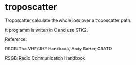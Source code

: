 # troposcatter
Troposcatter calculate the whole loss over a troposcatter path.

It programm is writen in C and use GTK2.

Reference:

RSGB: The VHF/UHF Handbook, Andy Barter, G8ATD

RSGB: Radio Communication Handbook
